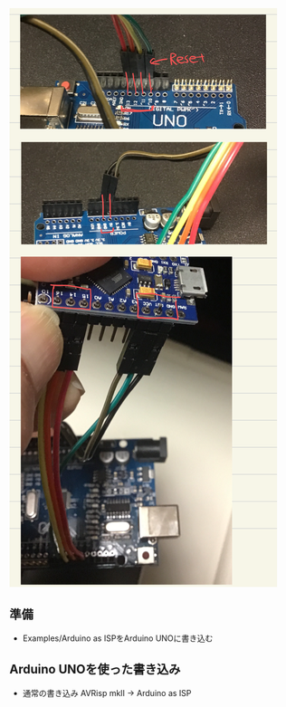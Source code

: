 ![arduino_as_isp](img/arduino_as_isp.jpg)

## 準備
- Examples/Arduino as ISPをArduino UNOに書き込む

## Arduino UNOを使った書き込み
- 通常の書き込み AVRisp mkII -> Arduino as ISP
